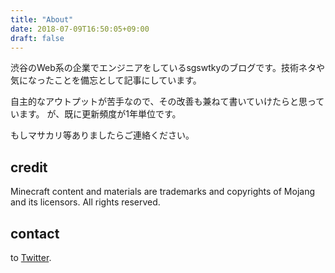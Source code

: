 ```yaml
---
title: "About"
date: 2018-07-09T16:50:05+09:00
draft: false
---
```


渋谷のWeb系の企業でエンジニアをしているsgswtkyのブログです。技術ネタや気になったことを備忘として記事にしています。

自主的なアウトプットが苦手なので、その改善も兼ねて書いていけたらと思っています。
が、既に更新頻度が1年単位です。

もしマサカリ等ありましたらご連絡ください。

## credit

Minecraft content and materials are trademarks and copyrights of Mojang and its licensors. All rights reserved.

## contact

to [Twitter](https://twitter.com/sgswtky).
